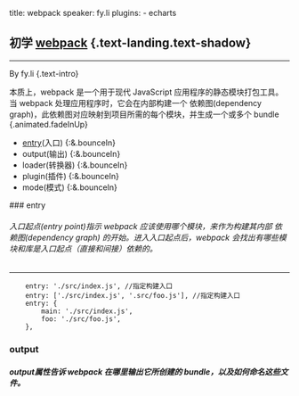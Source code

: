 title: webpack
speaker: fy.li
plugins:
    - echarts

<slide  class="bg-black aligncenter" image="https://source.unsplash.com/random .dark">

## 初学 [webpack](https://webpack.docschina.org/) {.text-landing.text-shadow}
---
By fy.li {.text-intro}

<slide class="bg-black aligncenter" image="https://source.unsplash.com/n9WPPWiPPJw/ .anim">
本质上，webpack 是一个用于现代 JavaScript 应用程序的静态模块打包工具。当 webpack 处理应用程序时，它会在内部构建一个 依赖图(dependency graph)，此依赖图对应映射到项目所需的每个模块，并生成一个或多个 bundle {.animated.fadeInUp}

<slide  class="bg-black aligncenter" image="https://source.unsplash.com/random .dark">

- [entry](http://192.168.5.153:8080/#slide=4)(入口) {:&.bounceIn}
- output(输出) {:&.bounceIn}
- loader(转换器) {:&.bounceIn}
- plugin(插件) {:&.bounceIn}
- mode(模式) {:&.bounceIn}

<slide :class="size-40 aligncenter">
### entry

###### 入口起点(entry point)指示 webpack 应该使用哪个模块，来作为构建其内部 依赖图(dependency graph) 的开始。进入入口起点后，webpack 会找出有哪些模块和库是入口起点（直接和间接）依赖的。
---
```shell {.animated.fadeInUp}
    entry: './src/index.js', //指定构建入口
    entry: ['./src/index.js', '.src/foo.js'], //指定构建入口
    entry: {
        main: './src/index.js',
        foo: './src/foo.js',
    },
```

<slide class="bg-black" :class=" size-40 aligncenter" image="https://cn.bing.com/az/hprichbg/rb/WinterLynx_ZH-CN7158207296_1920x1080.jpg .dark">

### output

##### output属性告诉 webpack 在哪里输出它所创建的 bundle，以及如何命名这些文件。

